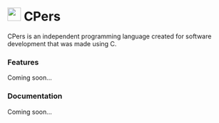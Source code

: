 # <a href="#" alt="DOSVision"><img src="https://media.discordapp.net/attachments/916226674071339010/949979033892950026/CPers.png?width=408&height=408" width="30" height="30" /></a> CPers
CPers is an independent programming language created for software development that was made using C.

### Features
Coming soon...

### Documentation
Coming soon...
